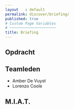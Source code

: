 ```yaml
---
layout   : default
permalink: discover/briefing/
published: true
# Custom Page Variables
# ─────────────────────
title: Briefing
---
```


Opdracht
--------

Teamleden
---------

 - Amber De Vuyst
 - Lorenzo Coole

M.I.A.T.
--------------
